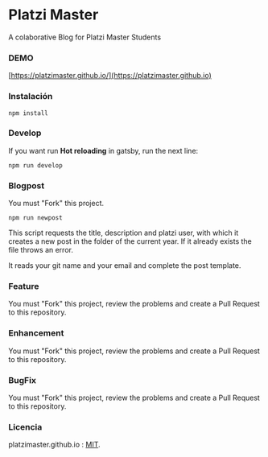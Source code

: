 # Platzi Master

A colaborative Blog for Platzi Master Students

### DEMO

[https://platzimaster.github.io/](https://platzimaster.github.io)

### Instalación

```
npm install
```

### Develop

If you want run **Hot reloading** in gatsby, run the next line:

```
npm run develop
```

### Blogpost

You must "Fork" this project.

`npm run newpost`

This script requests the title, description and platzi user, with which it creates a new post in the folder of the current year. If it already exists the file throws an error.

It reads your git name and your email and complete the post template.

### Feature

You must "Fork" this project, review the problems and create a Pull Request to this repository.

### Enhancement

You must "Fork" this project, review the problems and create a Pull Request to this repository.

### BugFix

You must "Fork" this project, review the problems and create a Pull Request to this repository.

### Licencia

platzimaster.github.io : [MIT](https://opensource.org/licenses/MIT).
